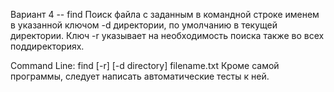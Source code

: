 Вариант 4 -- find
Поиск файла с заданным в командной строке именем в указанной ключом -d директории,
по умолчанию в текущей директории. Ключ -r указывает на необходимость поиска 
также во всех поддиректориях.

Command Line: find [-r] [-d directory] filename.txt
Кроме самой программы, следует написать автоматические тесты к ней.
